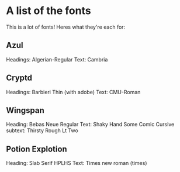 # A list of the fonts
This is a lot of fonts! Heres what they're each for:


## Azul 
Headings: Algerian-Regular
Text: Cambria

## Cryptd
Headings: Barbieri Thin (with adobe)
Text: CMU-Roman


## Wingspan
Heading: Bebas Neue Regular
Text: Shaky Hand Some Comic
Cursive subtext: Thirsty Rough Lt Two


## Potion Explotion
Heading: Slab Serif HPLHS
Text: Times new roman (times)